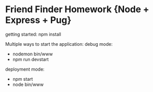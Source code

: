 # Friend Finder Homework {Node + Express + Pug}

getting started: 
npm install 

Multiple ways to start the application: 
  debug mode: 
  - nodemon bin/www
  - npm run devstart   
  
  deployment mode:
  - npm start
  - node bin/www
  
